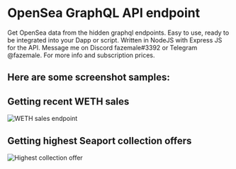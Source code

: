 # OpenSea GraphQL API endpoint
Get OpenSea data from the hidden graphql endpoints. Easy to use, ready to be integrated into your Dapp or script. Written in NodeJS with Express JS for the API. Message me on Discord fazemale#3392 or Telegram @fazemale. For more info and subscription prices.

## Here are some screenshot samples:

## Getting recent WETH sales
![WETH sales endpoint](https://i.ibb.co/kBmFmnt/Screenshot-2022-06-25-104659.png)

## Getting highest Seaport collection offers
![Highest collection offer](https://i.ibb.co/pKzPp6X/Screenshot-2022-06-25-104950.png)
